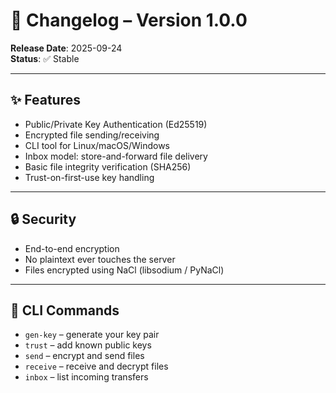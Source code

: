 # 📝 Changelog – Version 1.0.0

**Release Date**: 2025-09-24  
**Status**: ✅ Stable

---

## ✨ Features

- Public/Private Key Authentication (Ed25519)
- Encrypted file sending/receiving
- CLI tool for Linux/macOS/Windows
- Inbox model: store-and-forward file delivery
- Basic file integrity verification (SHA256)
- Trust-on-first-use key handling

---

## 🔒 Security

- End-to-end encryption
- No plaintext ever touches the server
- Files encrypted using NaCl (libsodium / PyNaCl)

---

## 📁 CLI Commands

- `gen-key` – generate your key pair
- `trust` – add known public keys
- `send` – encrypt and send files
- `receive` – receive and decrypt files
- `inbox` – list incoming transfers
